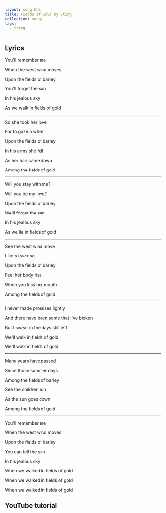 ```yaml
---
layout: song.hbs
title: Fields of Gold by Sting
collection: songs
tags:
  - Sting
---
```


<awesome-youtube data-youtubeid="KLVq0IAzh1A"></awesome-youtube>

## Lyrics

<awesome-auto-scroller duration="2.6"></awesome-auto-scroller>

You'll remember me

When the west wind moves

Upon the fields of barley

You'll forget the sun 

In his jealous sky

As we walk in fields of gold

--- 

So she took her love

For to gaze a while

Upon the fields of barley

In his arms she fell 

As her hair came down

Among the fields of gold

--- 

Will you stay with me?

Will you be my love?

Upon the fields of barley

We'll forget the sun 

In his jealous sky

As we lie in fields of gold

--- 

See the west wind move 

Like a lover so

Upon the fields of barley

Feel her body rise 

When you kiss her mouth

Among the fields of gold

--- 

I never made promises lightly

And there have been some that I've broken

But I swear in the days still left

We'll walk in fields of gold

We'll walk in fields of gold

--- 

Many years have passed 

Since those summer days

Among the fields of barley

See the children run 

As the sun goes down

Among the fields of gold

--- 

You'll remember me 

When the west wind moves

Upon the fields of barley

You can tell the sun 

In his jealous sky

When we walked in fields of gold

When we walked in fields of gold

When we walked in fields of gold

<awesome-auto-scroller-end></awesome-auto-scroller-end>

## YouTube tutorial

<awesome-youtube data-youtubeid="ovbKO9GW938"></awesome-youtube>
